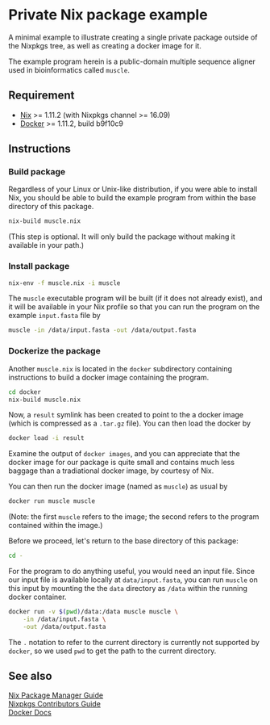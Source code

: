 # Private Nix package example

A minimal example to illustrate creating a single private package outside of 
the Nixpkgs tree, as well as creating a docker image for it.

The example program herein is a public-domain multiple sequence aligner used in
bioinformatics called `muscle`.


## Requirement

- [Nix](https://nixos.org/nix/download.html) >= 1.11.2 (with Nixpkgs channel >= 16.09)
- [Docker](https://docs.docker.com/engine/installation/) >= 1.11.2,
  build b9f10c9


## Instructions

### Build package

Regardless of your Linux or Unix-like distribution, if you were able to install
Nix, you should be able to build the example program from within the base
directory of this package.

```bash
nix-build muscle.nix
```

(This step is optional. It will only build the package without making it
available in your path.)

### Install package

```bash
nix-env -f muscle.nix -i muscle
```

The `muscle` executable program will be built (if it does not already exist), 
and it will be available in your Nix profile so that
you can run the program on the example `input.fasta` file by

```bash
muscle -in /data/input.fasta -out /data/output.fasta
```

### Dockerize the package

Another `muscle.nix` is located in the `docker` subdirectory containing
instructions to build a docker image containing the program.

```bash
cd docker
nix-build muscle.nix
```

Now, a `result` symlink has been created to point to the a docker image (which is compressed as a `.tar.gz` file). You can then load the docker by

```bash
docker load -i result
```

Examine the output of `docker images`, and you can appreciate that the docker 
image for our package is quite small and contains much
less baggage than a tradiational docker image, by courtesy of Nix.

You can then run the docker image (named as `muscle`) as usual by

```bash
docker run muscle muscle
```

(Note: the first `muscle` refers to the image; the second refers to the
program contained within the image.)

Before we proceed, let's return to the base directory of this package:

```bash
cd -
```

For the program to do anything useful, you would need an input file. Since our
input file is available locally at `data/input.fasta`, you can run
`muscle` on this input by mounting the the `data` directory as `/data` within
the running docker container.


```bash
docker run -v $(pwd)/data:/data muscle muscle \
	-in /data/input.fasta \
	-out /data/output.fasta
```

The `.` notation to refer to the current directory is currently not 
supported by `docker`, so we used `pwd` to get the path to the current directory.


## See also

[Nix Package Manager Guide](http://nixos.org/nix/manual/)  
[Nixpkgs Contributors Guide](http://nixos.org/nixpkgs/manual/)  
[Docker Docs](https://docs.docker.com)  

